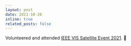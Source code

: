```yaml
---
layout: post
date: 2021-10-26
inline: true
related_posts: false
---
```


Volunteered and attended <a href='https://www.evl.uic.edu/events/2596'>IEEE VIS Satellite Event 2021</a>. :handshake:
